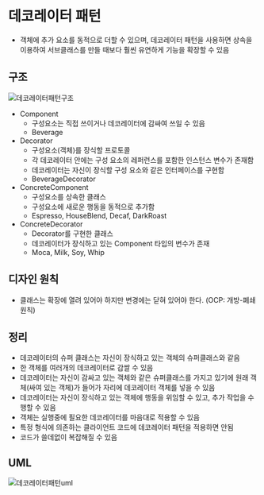 # 데코레이터 패턴

- 객체에 추가 요소를 동적으로 더할 수 있으며, 데코레이터 패턴을 사용하면 상속을 이용하여 서브클래스를 만들 때보다 훨씬 유연하게 기능을 확장할 수 있음


## 구조

![데코레이터패턴구조](https://user-images.githubusercontent.com/52197436/198878485-ce0dc741-0040-4ca3-a5d0-02165c1ebe06.png)


- Component
    - 구성요소는 직접 쓰이거나 데코레이터에 감싸여 쓰일 수 있음
    - Beverage
- Decorator
    - 구성요소(객체)를 장식할 프로토콜
    - 각 데코레이터 안에는 구성 요소의 레퍼런스를 포함한 인스턴스 변수가 존재함
    - 데코레이터는 자신이 장식할 구성 요소와 같은 인터페이스를 구현함
    - BeverageDecorator
- ConcreteComponent
    - 구성요소를 상속한 클래스
    - 구성요소에 새로운 행동을 동적으로 추가함
    - Espresso, HouseBlend, Decaf, DarkRoast
- ConcreteDecorator
    - Decorator를 구현한 클래스
    - 데코레이터가 장식하고 있는 Component 타입의 변수가 존재
    - Moca, Milk, Soy, Whip

## 디자인 원칙
- 클래스는 확장에 열려 있어야 하지만 변경에는 닫혀 있어야 한다. (OCP: 개방-폐쇄 원칙)

## 정리

- 데코레이터의 슈퍼 클래스는 자신이 장식하고 있는 객체의 슈퍼클래스와 같음
- 한 객체를 여러개의 데코레이터로 감쌀 수 있음
- 데코레이터는 자신이 감싸고 있는 객체와 같은 슈퍼클래스를 가지고 있기에 원래 객체(싸여 있는 객체)가 들어가 자리에 데코레이터 객체를 넣을 수 있음
- 데코레이터는 자신이 장식하고 있는 객체에 행동을 위임할 수 있고, 추가 작업을 수행할 수 있음
- 객체는 실행중에 필요한 데코레이터를 마음대로 적용할 수 있음
- 특정 형식에 의존하는 클라이언트 코드에 데코레이터 패턴을 적용하면 안됨
- 코드가 쓸데없이 복잡해질 수 있음

## UML

![데코레이터패턴uml](https://user-images.githubusercontent.com/52197436/198879533-f6febc8e-dbad-4df5-9149-39bf19db7d74.png)


